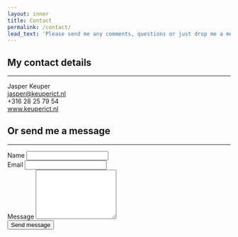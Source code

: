 ```yaml
---
layout: inner
title: Contact
permalink: /contact/
lead_text: 'Please send me any comments, questions or just drop me a message!'
---
```


<div class="col-sm-4">
<h2>My contact details</h2>
<hr>
<span class="fa-stack">
<i class="fa fa-square fa-stack-2x"></i>
<i class="fa fa-user fa-stack-1x fa-inverse"></i>
</span>
Jasper Keuper<br />
<span class="fa-stack">
<i class="fa fa-square fa-stack-2x"></i>
<i class="fa fa-stack-1x fa-envelope fa-inverse" aria-hidden="true"></i>
</span>
<a href="mailto:jasper@keuperict.nl">jasper@keuperict.nl</a><br />
<span class="fa-stack">
<i class="fa fa-square fa-stack-2x"></i>
<i class="fa fa-stack-1x fa-phone fa-inverse" aria-hidden="true"></i>
</span>
+316 28 25 79 54<br />
<span class="fa-stack">
<i class="fa fa-square fa-stack-2x"></i>
<i class="fa fa-stack-1x fa-globe fa-inverse" aria-hidden="true"></i>
</span>
<a href="//www.keuperict.nl">www.keuperict.nl</a><br />
</div>

<div class="col-sm-8">
<h2>Or send me a message</h2>
<hr>
<form action="https://formspree.io/jasper@keuperict.nl" method="POST">
  <div class="form-group">
    <label for="name">Name</label>
    <input type="text" class="form-control" id="name" name="name" required>
  </div>
  <div class="form-group">
    <label for="_replyto">Email</label>
    <input type="text" class="form-control" id="_replyto" name="_replyto" required>
  </div>
  <div class="form-group">
    <label for="message">Message</label>
    <textarea class="form-control" type="textarea" id="message" rows="7"></textarea>
  </div>
  <button type="submit" class="btn btn-primary">Send message</button>
</form>
</div>

